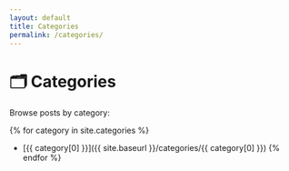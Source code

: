 ```yaml
---
layout: default
title: Categories
permalink: /categories/
---
```

# 🗂 Categories

Browse posts by category:

{% for category in site.categories %}
- [{{ category[0] }}]({{ site.baseurl }}/categories/{{ category[0] }})
{% endfor %}
